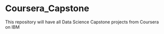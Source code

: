 # Coursera_Capstone
This repository will have all Data Science Capstone projects from Coursera on IBM
